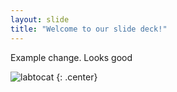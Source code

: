 ```yaml
---
layout: slide
title: "Welcome to our slide deck!"
---
```


Example change. Looks good

![labtocat](https://octodex.github.com/images/labtocat.png)
{: .center}
